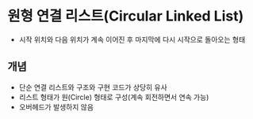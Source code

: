 # 원형 연결 리스트(Circular Linked List)
- 시작 위치와 다음 위치가 계속 이어진 후 마지막에 다시 시작으로 돌아오는 형태

## 개념
- 단순 연결 리스트와 구조와 구현 코드가 상당히 유사
- 리스트 형태가 원(Circle) 형태로 구성(계속 회전하면서 연속 가능)
- 오버헤드가 발생하지 않음
